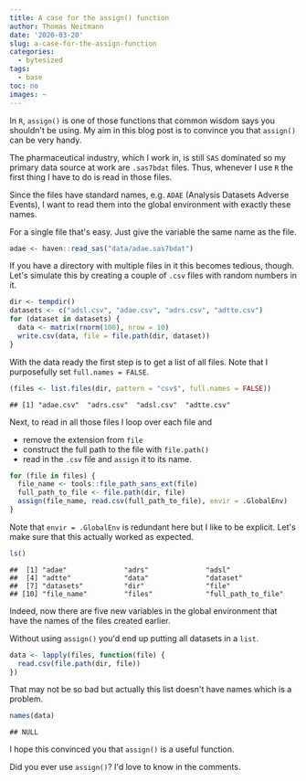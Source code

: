 ```yaml
---
title: A case for the assign() function
author: Thomas Neitmann
date: '2020-03-20'
slug: a-case-for-the-assign-function
categories:
  - bytesized
tags:
  - base
toc: no
images: ~
---
```


In `R`, `assign()` is one of those functions that common wisdom says you shouldn't be using. My aim in this blog post is to convince you that `assign()` can be very handy.

The pharmaceutical industry, which I work in, is still `SAS` dominated so my primary data source at work are `.sas7bdat` files. Thus, whenever I use `R` the first thing I have to do is read in those files.

Since the files have standard names, e.g. `ADAE` (Analysis Datasets Adverse Events), I want to read them into the global environment with exactly these names.

For a single file that's easy. Just give the variable the same name as the file.

```r
adae <- haven::read_sas("data/adae.sas7bdat")
```

If you have a directory with multiple files in it this becomes tedious, though. Let's simulate this by creating a couple of `.csv` files with random numbers in it.


```r
dir <- tempdir()
datasets <- c("adsl.csv", "adae.csv", "adrs.csv", "adtte.csv")
for (dataset in datasets) {
  data <- matrix(rnorm(100), nrow = 10)
  write.csv(data, file = file.path(dir, dataset))
}
```

With the data ready the first step is to get a list of all files. Note that I purposefully set `full.names = FALSE`.


```r
(files <- list.files(dir, pattern = "csv$", full.names = FALSE))
```

```
## [1] "adae.csv"  "adrs.csv"  "adsl.csv"  "adtte.csv"
```

Next, to read in all those files I loop over each file and

- remove the extension from `file`
- construct the full path to the file with `file.path()`
- read in the `.csv` file and `assign` it to its name.


```r
for (file in files) {
  file_name <- tools::file_path_sans_ext(file)
  full_path_to_file <- file.path(dir, file)
  assign(file_name, read.csv(full_path_to_file), envir = .GlobalEnv)
}
```

Note that `envir = .GlobalEnv` is redundant here but I like to be explicit. 
Let's make sure that this actually worked as expected.


```r
ls()
```

```
##  [1] "adae"              "adrs"              "adsl"             
##  [4] "adtte"             "data"              "dataset"          
##  [7] "datasets"          "dir"               "file"             
## [10] "file_name"         "files"             "full_path_to_file"
```

Indeed, now there are five new variables in the global environment that have the names of the files created earlier.

Without using `assign()` you'd end up putting all datasets in a `list`.


```r
data <- lapply(files, function(file) {
  read.csv(file.path(dir, file))
})
```

That may not be so bad but actually this list doesn't have names which is a problem.


```r
names(data)
```

```
## NULL
```

I hope this convinced you that `assign()` is a useful function.

Did you ever use `assign()`? I'd love to know in the comments.
